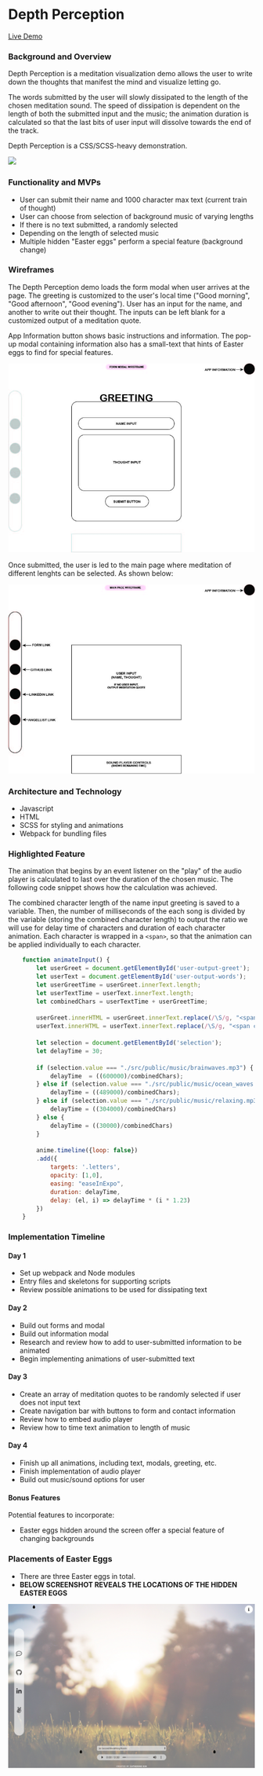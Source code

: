 # Depth Perception #

[Live Demo](https://catherinekimyj.github.io/depth-perception/)

### **Background and Overview** ###

Depth Perception is a meditation visualization demo allows the user to write down the thoughts that manifest the mind and visualize letting go.

The words submitted by the user will slowly dissipated to the length of the chosen meditation sound. The speed of dissipation is dependent on the length of both the submitted input and the music; the animation duration is calculated so that the last bits of user input will dissolve towards the end of the track.

Depth Perception is a CSS/SCSS-heavy demonstration.

![](./src/public/images/depth_perception.gif)

### **Functionality and MVPs** ###

* User can submit their name and 1000 character max text (current train of thought)
* User can choose from selection of background music of varying lengths
* If there is no text submitted, a randomly selected
* Depending on the length of selected music
* Multiple hidden "Easter eggs" perform a special feature (background change)

### **Wireframes** ###

The Depth Perception demo loads the form modal when user arrives at the page. The greeting is customized to the user's local time ("Good morning", "Good afternoon", "Good evening"). User has an input for the name, and another to write out their thought. The inputs can be left blank for a customized output of a meditation quote.

App Information button shows basic instructions and information. The pop-up modal containing information also has a small-text that hints of Easter eggs to find for special features.

![image info](./src/public/images/wireframe_modal.jpg)

Once submitted, the user is led to the main page where meditation of different lenghts can be selected. As shown below:

![image info](./src/public/images/wireframe_main.jpg)

### **Architecture and Technology** ###

* Javascript
* HTML
* SCSS for styling and animations
* Webpack for bundling files

### **Highlighted Feature** ###

The animation that begins by an event listener on the "play" of the audio player is calculated to last over the duration of the chosen music. The following code snippet shows how the calculation was achieved.

The combined character length of the name input greeting is saved to a variable. Then, the number of milliseconds of the each song is divided by the variable (storing the combined character length) to output the ratio we will use for delay time of characters and duration of each character animation. Each character is wrapped in a  ```<span>```, so that the animation can be applied individually to each character.

```javascript
    function animateInput() {
        let userGreet = document.getElementById('user-output-greet');
        let userText = document.getElementById('user-output-words');
        let userGreetTime = userGreet.innerText.length;
        let userTextTime = userText.innerText.length;
        let combinedChars = userTextTime + userGreetTime;

        userGreet.innerHTML = userGreet.innerText.replace(/\S/g, "<span class='letters'>$&</span>");
        userText.innerHTML = userText.innerText.replace(/\S/g, "<span class='letters'>$&</span>");
        
        let selection = document.getElementById('selection');
        let delayTime = 30;

        if (selection.value === "./src/public/music/brainwaves.mp3") {
            delayTime  = ((600000)/combinedChars);
        } else if (selection.value === "./src/public/music/ocean_waves.mp3") {
            delayTime = ((489000)/combinedChars);
        } else if (selection.value === "./src/public/music/relaxing.mp3") {
            delayTime = ((304000)/combinedChars)
        } else {
            delayTime = ((30000)/combinedChars)
        }

        anime.timeline({loop: false})
        .add({
            targets: '.letters',
            opacity: [1,0],
            easing: "easeInExpo",
            duration: delayTime,
            delay: (el, i) => delayTime * (i * 1.23)
        })
    }
```

### **Implementation Timeline** ###

#### Day 1 ####
* Set up webpack and Node modules
* Entry files and skeletons for supporting scripts
* Review possible animations to be used for dissipating text

#### Day 2 ####
* Build out forms and modal
* Build out information modal
* Research and review how to add to user-submitted information to be animated
* Begin implementing animations of user-submitted text

#### Day 3 ####
* Create an array of meditation quotes to be randomly selected if user does not input text
* Create navigation bar with buttons to form and contact information
* Review how to embed audio player
* Review how to time text animation to length of music
  
#### Day 4 ####
* Finish up all animations, including text, modals, greeting, etc.
* Finish implementation of audio player
* Build out music/sound options for user

#### **Bonus Features** ####
Potential features to incorporate:
* Easter eggs hidden around the screen offer a special feature of changing backgrounds

### **Placements of Easter Eggs** ###

* There are three Easter eggs in total.
* **BELOW SCREENSHOT REVEALS THE LOCATIONS OF THE HIDDEN EASTER EGGS**

![](./src/public/images/easter_eggs_shown.png)